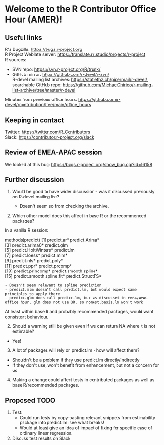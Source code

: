# Welcome to the R Contributor Office Hour (AMER)!

## Useful links

R's Bugzilla: https://bugs.r-project.org  
R Project Weblate server: https://translate.rx.studio/projects/r-project  
R sources:  
  - SVN repo: https://svn.r-project.org/R/trunk/
  - GitHub mirror: https://github.com/r-devel/r-svn/  
R-devel mailing list archives: https://stat.ethz.ch/pipermail/r-devel/, searchable GitHub repo: https://github.com/MichaelChirico/r-mailing-list-archive/tree/master/r-devel   

Minutes from previous office hours: https://github.com/r-devel/rcontribution/tree/main/office_hours
  
## Keeping in contact

Twitter: https://twitter.com/R_Contributors  
Slack: https://contributor.r-project.org/slack

## Review of EMEA-APAC session

We looked at this bug: https://bugs.r-project.org/show_bug.cgi?id=16158

## Further discussion

1. Would be good to have wider discussion - was it discussed previously on R-devel mailing list? 
    - Doesn't seem so from checking the archive.

2. Which other model does this affect in base R or the recommended packages?

In a vanilla R session:
    
methods(predict)
 [1] predict.ar*                predict.Arima*            
 [3] predict.arima0*            predict.glm               
 [5] predict.HoltWinters*       predict.lm                
 [7] predict.loess*             predict.mlm*              
 [9] predict.nls*               predict.poly*             
[11] predict.ppr*               predict.prcomp*           
[13] predict.princomp*          predict.smooth.spline*    
[15] predict.smooth.spline.fit* predict.StructTS*  

    - Doesn't seem relevant to spline prediction
    - predict.mlm doesn't call predict.lm, but would expect same principles to apply there
    - predict.glm does call predict.lm, but as discussed in EMEA/APAC office hour, glm does not use QR, so nonest.basis.lm won't work

At least within base R and probably recommended packages, would want consistent behaviour.

2. Should a warning still be given even if we can return NA where it is not estimable?
 - Yes!
 
3. A lot of packages will rely on predict.lm - how will affect them?
 - Shouldn't be a problem if they use predict.lm directly/indirectly
 - If they don't use, won't benefit from enhancement, but not a concern for us

4. Making a change could affect tests in contributed packages as well as base R/recommended packages.

## Proposed TODO

1. Test:
    - Could run tests by copy-pasting relevant snippets from estimability package into predict.lm: see what breaks!
    - Would at least give an idea of impact of fixing for specific case of ordinary linear regression.
2. Discuss test results on Slack
